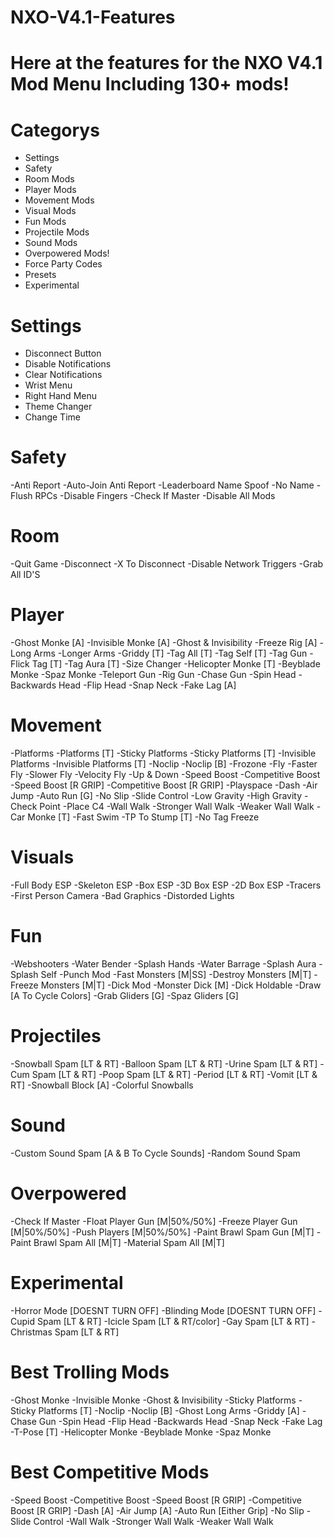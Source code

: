 # NXO-V4.1-Features
# Here at the features for the NXO V4.1 Mod Menu Including 130+ mods!

# Categorys
- Settings
- Safety
- Room Mods
- Player Mods
- Movement Mods
- Visual Mods
- Fun Mods
- Projectile Mods
- Sound Mods
- Overpowered Mods!
- Force Party Codes
- Presets
- Experimental

# Settings
- Disconnect Button
- Disable Notifications
- Clear Notifications
- Wrist Menu
- Right Hand Menu
- Theme Changer
- Change Time

# Safety
-Anti Report
-Auto-Join Anti Report
-Leaderboard Name Spoof
-No Name
-Flush RPCs
-Disable Fingers
-Check If Master
-Disable All Mods

# Room
-Quit Game
-Disconnect
-X To Disconnect
-Disable Network Triggers
-Grab All ID'S

# Player
-Ghost Monke [A]
-Invisible Monke [A]
-Ghost & Invisibility
-Freeze Rig [A]
-Long Arms
-Longer Arms
-Griddy [T]
-Tag All [T]
-Tag Self [T]
-Tag Gun
-Flick Tag [T]
-Tag Aura [T]
-Size Changer
-Helicopter Monke [T]
-Beyblade Monke
-Spaz Monke
-Teleport Gun
-Rig Gun
-Chase Gun
-Spin Head
-Backwards Head
-Flip Head
-Snap Neck
-Fake Lag [A]

# Movement
-Platforms
-Platforms [T]
-Sticky Platforms
-Sticky Platforms [T]
-Invisible Platforms
-Invisible Platforms [T]
-Noclip
-Noclip [B]
-Frozone
-Fly
-Faster Fly
-Slower Fly
-Velocity Fly
-Up & Down
-Speed Boost
-Competitive Boost
-Speed Boost [R GRIP]
-Competitive Boost [R GRIP]
-Playspace
-Dash
-Air Jump
-Auto Run [G]
-No Slip
-Slide Control
-Low Gravity
-High Gravity
-Check Point
-Place C4
-Wall Walk
-Stronger Wall Walk
-Weaker Wall Walk
-Car Monke [T]
-Fast Swim
-TP To Stump [T]
-No Tag Freeze

# Visuals
-Full Body ESP
-Skeleton ESP
-Box ESP
-3D Box ESP
-2D Box ESP
-Tracers
-First Person Camera
-Bad Graphics
-Distorded Lights

# Fun
-Webshooters
-Water Bender
-Splash Hands
-Water Barrage
-Splash Aura
-Splash Self
-Punch Mod
-Fast Monsters [M|SS]
-Destroy Monsters [M|T]
-Freeze Monsters [M|T]
-Dick Mod
-Monster Dick [M]
-Dick Holdable
-Draw [A To Cycle Colors]
-Grab Gliders [G]
-Spaz Gliders [G]

# Projectiles
-Snowball Spam [LT & RT]
-Balloon Spam [LT & RT]
-Urine Spam [LT & RT]
-Cum Spam [LT & RT]
-Poop Spam [LT & RT]
-Period [LT & RT]
-Vomit [LT & RT]
-Snowball Block [A]
-Colorful Snowballs

# Sound
-Custom Sound Spam [A & B To Cycle Sounds]
-Random Sound Spam

# Overpowered
-Check If Master
-Float Player Gun [M|50%/50%]
-Freeze Player Gun [M|50%/50%]
-Push Players [M|50%/50%]
-Paint Brawl Spam Gun [M|T]
-Paint Brawl Spam All [M|T]
-Material Spam All [M|T]

# Experimental
-Horror Mode [DOESNT TURN OFF]
-Blinding Mode [DOESNT TURN OFF]
-Cupid Spam [LT & RT]
-Icicle Spam [LT & RT/color]
-Gay Spam [LT & RT]
-Christmas Spam [LT & RT]

# Best Trolling Mods
-Ghost Monke
-Invisible Monke
-Ghost & Invisibility
-Sticky Platforms
-Sticky Platforms [T]
-Noclip
-Noclip [B]
-Ghost Long Arms
-Griddy [A]
-Chase Gun
-Spin Head
-Flip Head
-Backwards Head
-Snap Neck
-Fake Lag
-T-Pose [T]
-Helicopter Monke
-Beyblade Monke
-Spaz Monke

# Best Competitive Mods
-Speed Boost
-Competitive Boost
-Speed Boost [R GRIP]
-Competitive Boost [R GRIP]
-Dash [A]
-Air Jump [A]
-Auto Run [Either Grip]
-No Slip
-Slide Control
-Wall Walk
-Stronger Wall Walk
-Weaker Wall Walk
